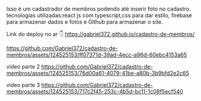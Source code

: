 Isso é um cadastrador de membros podendo até inserir foto no cadastro.
tecnologias utilizadas:react js com typescript,css para dar estilo, firebase para armazenar dados e fotos e Github para armazenar o site.

Link do deploy no ar 👇
https://gabriel372.github.io/cadastro-de-membros/

https://github.com/Gabriel372/cadastro-de-membros/assets/124525153/ff07371d-39ad-4ecc-a96d-60ebc4153a65

video parte 2
https://github.com/Gabriel372/cadastro-de-membros/assets/124525153/76d00a61-4079-41be-a80b-3b9bfd2e2c65

video parte 3
https://github.com/Gabriel372/cadastro-de-membros/assets/124525153/717c2f45-253c-4b5d-bc11-1c08f5ecf540
